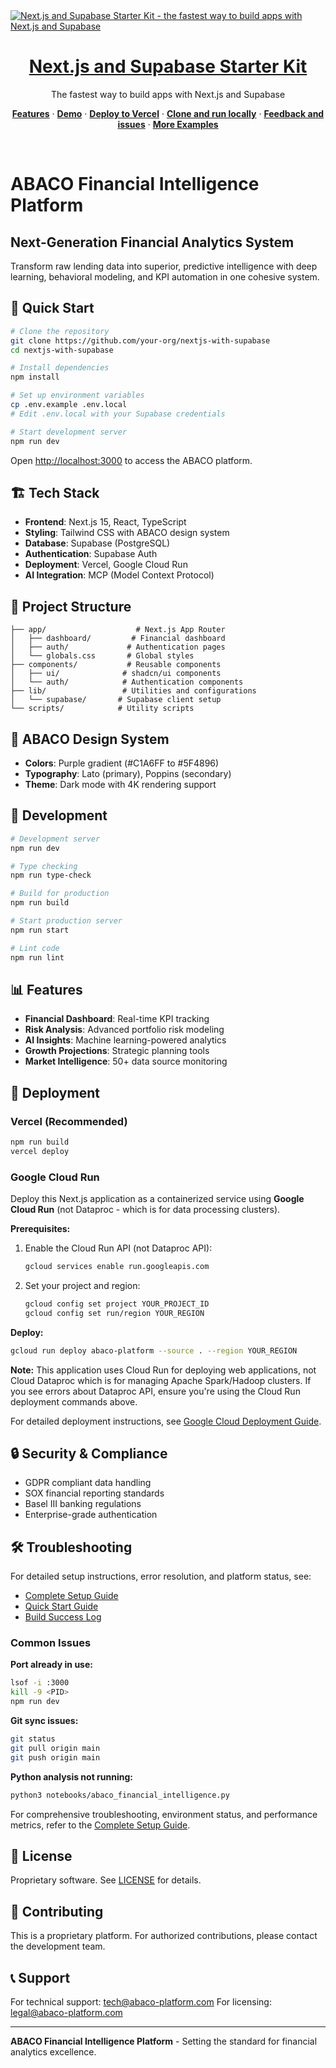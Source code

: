 <!-- markdownlint-disable MD033 MD041 -->
<a href="https://demo-nextjs-with-supabase.vercel.app/">
  <img alt="Next.js and Supabase Starter Kit - the fastest way to build apps with Next.js and Supabase" src="https://demo-nextjs-with-supabase.vercel.app/opengraph-image.png">
  <h1 align="center">Next.js and Supabase Starter Kit</h1>
</a>

<p align="center">
 The fastest way to build apps with Next.js and Supabase
</p>

<p align="center">
  <a href="#features"><strong>Features</strong></a> ·
  <a href="#demo"><strong>Demo</strong></a> ·
  <a href="#deploy-to-vercel"><strong>Deploy to Vercel</strong></a> ·
  <a href="#clone-and-run-locally"><strong>Clone and run locally</strong></a> ·
  <a href="#feedback-and-issues"><strong>Feedback and issues</strong></a> ·
  <a href="#more-supabase-examples"><strong>More Examples</strong></a>
</p>
<br/>
<!-- markdownlint-enable MD033 MD041 -->

# ABACO Financial Intelligence Platform

## Next-Generation Financial Analytics System

Transform raw lending data into superior, predictive intelligence with deep learning, behavioral modeling, and KPI automation in one cohesive system.

## 🚀 Quick Start

```bash
# Clone the repository
git clone https://github.com/your-org/nextjs-with-supabase
cd nextjs-with-supabase

# Install dependencies
npm install

# Set up environment variables
cp .env.example .env.local
# Edit .env.local with your Supabase credentials

# Start development server
npm run dev
```

Open [http://localhost:3000](http://localhost:3000) to access the ABACO platform.

## 🏗️ Tech Stack

- **Frontend**: Next.js 15, React, TypeScript
- **Styling**: Tailwind CSS with ABACO design system
- **Database**: Supabase (PostgreSQL)
- **Authentication**: Supabase Auth
- **Deployment**: Vercel, Google Cloud Run
- **AI Integration**: MCP (Model Context Protocol)

## 📁 Project Structure

```
├── app/                    # Next.js App Router
│   ├── dashboard/         # Financial dashboard
│   ├── auth/             # Authentication pages
│   └── globals.css       # Global styles
├── components/           # Reusable components
│   ├── ui/              # shadcn/ui components
│   └── auth/            # Authentication components
├── lib/                 # Utilities and configurations
│   └── supabase/       # Supabase client setup
└── scripts/            # Utility scripts
```

## 🎨 ABACO Design System

- **Colors**: Purple gradient (#C1A6FF to #5F4896)
- **Typography**: Lato (primary), Poppins (secondary)
- **Theme**: Dark mode with 4K rendering support

## 🔧 Development

```bash
# Development server
npm run dev

# Type checking
npm run type-check

# Build for production
npm run build

# Start production server
npm run start

# Lint code
npm run lint
```

## 📊 Features

- **Financial Dashboard**: Real-time KPI tracking
- **Risk Analysis**: Advanced portfolio risk modeling
- **AI Insights**: Machine learning-powered analytics
- **Growth Projections**: Strategic planning tools
- **Market Intelligence**: 50+ data source monitoring

## 🚀 Deployment

### Vercel (Recommended)

```bash
npm run build
vercel deploy
```

### Google Cloud Run

Deploy this Next.js application as a containerized service using **Google Cloud Run** (not Dataproc - which is for data processing clusters).

**Prerequisites:**
1. Enable the Cloud Run API (not Dataproc API):
   ```bash
   gcloud services enable run.googleapis.com
   ```
2. Set your project and region:
   ```bash
   gcloud config set project YOUR_PROJECT_ID
   gcloud config set run/region YOUR_REGION
   ```

**Deploy:**
```bash
gcloud run deploy abaco-platform --source . --region YOUR_REGION
```

**Note:** This application uses Cloud Run for deploying web applications, not Cloud Dataproc which is for managing Apache Spark/Hadoop clusters. If you see errors about Dataproc API, ensure you're using the Cloud Run deployment commands above.

For detailed deployment instructions, see [Google Cloud Deployment Guide](./docs/GOOGLE_CLOUD_DEPLOYMENT.md).

## 🔒 Security & Compliance

- GDPR compliant data handling
- SOX financial reporting standards
- Basel III banking regulations
- Enterprise-grade authentication

## 🛠️ Troubleshooting

For detailed setup instructions, error resolution, and platform status, see:

- [Complete Setup Guide](../Library/Application%20Support/Code/User/cs-script.user/integration-error.md)
- [Quick Start Guide](./QUICK_START.md)
- [Build Success Log](./BUILD_SUCCESS.md)

### Common Issues

**Port already in use:**

```bash
lsof -i :3000
kill -9 <PID>
npm run dev
```

**Git sync issues:**

```bash
git status
git pull origin main
git push origin main
```

**Python analysis not running:**

```bash
python3 notebooks/abaco_financial_intelligence.py
```

For comprehensive troubleshooting, environment status, and performance metrics, refer to the [Complete Setup Guide](../Library/Application%20Support/Code/User/cs-script.user/integration-error.md).

## 📄 License

Proprietary software. See [LICENSE](./LICENSE) for details.

## 🤝 Contributing

This is a proprietary platform. For authorized contributions, please contact the development team.

## 📞 Support

For technical support: <tech@abaco-platform.com>
For licensing: <legal@abaco-platform.com>

---

**ABACO Financial Intelligence Platform** - Setting the standard for financial analytics excellence.
